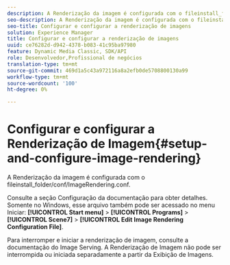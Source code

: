 ```yaml
---
description: A Renderização da imagem é configurada com o fileinstall_folder/conf/ImageRendering.conf.
seo-description: A Renderização da imagem é configurada com o fileinstall_folder/conf/ImageRendering.conf.
seo-title: Configurar e configurar a renderização de imagens
solution: Experience Manager
title: Configurar e configurar a renderização de imagens
uuid: ce76282d-d942-4378-b083-41c95ba97980
feature: Dynamic Media Classic, SDK/API
role: Desenvolvedor,Profissional de negócios
translation-type: tm+mt
source-git-commit: 469d1a5c43a972116a8a2efb0de5708800130a99
workflow-type: tm+mt
source-wordcount: '100'
ht-degree: 0%

---
```



# Configurar e configurar a Renderização de Imagem{#setup-and-configure-image-rendering}

A Renderização da imagem é configurada com o fileinstall_folder/conf/ImageRendering.conf.

Consulte a seção Configuração da documentação para obter detalhes. Somente no Windows, esse arquivo também pode ser acessado no menu Iniciar: **[!UICONTROL Start menu]** > **[!UICONTROL Programs]** > **[!UICONTROL Scene7]** > **[!UICONTROL Edit Image Rendering Configuration File]**.

Para interromper e iniciar a renderização de imagem, consulte a documentação do Image Serving. A Renderização de Imagem não pode ser interrompida ou iniciada separadamente a partir da Exibição de Imagens.
